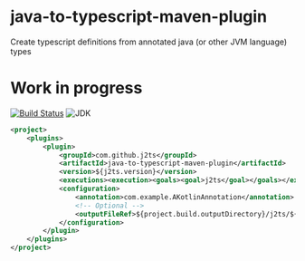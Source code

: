 # java-to-typescript-maven-plugin
Create typescript definitions from annotated java (or other JVM language) types
# Work in progress
[![Build Status](https://travis-ci.org/j2ts/java-to-typescript-maven-plugin.svg?branch=master)](https://travis-ci.org/j2ts/java-to-typescript-maven-plugin)
![JDK](https://img.shields.io/badge/JDK-%3E%3D1.8-lightgrey.svg)
```xml
<project>
    <plugins>
        <plugin>
            <groupId>com.github.j2ts</groupId>
            <artifactId>java-to-typescript-maven-plugin</artifactId>
            <version>${j2ts.version}</version>
            <executions><execution><goals><goal>j2ts</goal></goals></execution></executions>
            <configuration>
                <annotation>com.example.AKotlinAnnotation</annotation>
                <!-- Optional -->
                <outputFileRef>${project.build.outputDirectory}/j2ts/${project.artifactId}.ts.d</outputFileRef>
            </configuration>
        </plugin>
    </plugins>
</project>
```
